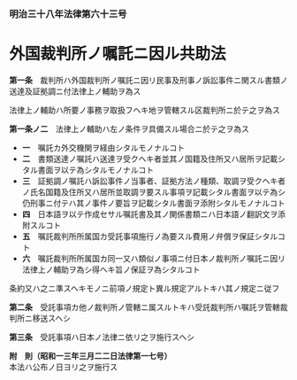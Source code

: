 ### 明治三十八年法律第六十三号  
# 外国裁判所ノ嘱託ニ因ル共助法  
  
**第一条**　裁判所ハ外国裁判所ノ嘱託ニ因リ民事及刑事ノ訴訟事件ニ関スル書類ノ送達及証拠調ニ付法律上ノ輔助ヲ為ス  
  
法律上ノ輔助ハ所要ノ事務ヲ取扱フヘキ地ヲ管轄スル区裁判所ニ於テ之ヲ為ス  
  
**第一条ノ二**　法律上ノ輔助ハ左ノ条件ヲ具備スル場合ニ於テ之ヲ為ス  
* **一**　嘱託カ外交機関ヲ経由シタルモノナルコト  
* **二**　書類送達ノ嘱託ハ送達ヲ受クヘキ者並其ノ国籍及住所又ハ居所ヲ記載シタル書面ヲ以テ為シタルモノナルコト  
* **三**　証拠調ノ嘱託ハ訴訟事件ノ当事者、証拠方法ノ種類、取調ヲ受クヘキ者ノ氏名国籍及住所又ハ居所並取調ヲ要スル事項ヲ記載シタル書面ヲ以テ為シ仍刑事ニ付テハ其ノ事件ノ要旨ヲ記載シタル書面ヲ添附シタルモノナルコト  
* **四**　日本語ヲ以テ作成セサル嘱託書及其ノ関係書類ニハ日本語ノ翻訳文ヲ添附スルコト  
* **五**　嘱託裁判所所属国カ受託事項施行ノ為要スル費用ノ弁償ヲ保証シタルコト  
* **六**　嘱託裁判所所属国カ同一又ハ類似ノ事項ニ付日本ノ裁判所ノ嘱託ニ因リ法律上ノ輔助ヲ為シ得ヘキ旨ノ保証ヲ為シタルコト  
  
条約又ハ之ニ準スヘキモノニ前項ノ規定ト異ル規定アルトキハ其ノ規定ニ従フ  
  
**第二条**　受託事項カ他ノ裁判所ノ管轄ニ属スルトキハ受託裁判所ハ嘱託ヲ管轄裁判所ニ移送スヘシ  
  
**第三条**　受託事項ハ日本ノ法律ニ依リ之ヲ施行スヘシ  
  
**附　則（昭和一三年三月二二日法律第一七号）**  
本法ハ公布ノ日ヨリ之ヲ施行ス  
  
